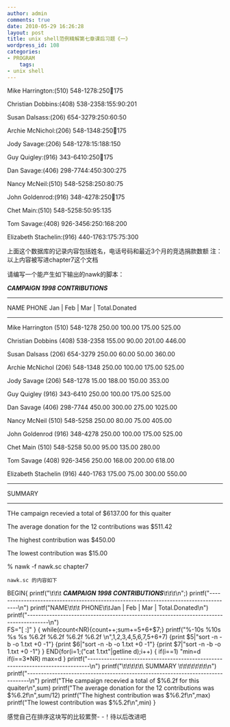 ```yaml
---
author: admin
comments: true
date: 2010-05-29 16:26:28
layout: post
title: unix shell范例精解第七章课后习题《一》
wordpress_id: 108
categories:
- PROGRAM
    tags:
- unix shell
---
```


Mike Harrington:(510) 548-1278:250:100:175

Christian Dobbins:(408) 538-2358:155:90:201

Susan Dalsass:(206) 654-3279:250:60:50

Archie McNichol:(206) 548-1348:250:100:175

Jody Savage:(206) 548-1278:15:188:150

Guy Quigley:(916) 343-6410:250:100:175

Dan Savage:(406) 298-7744:450:300:275

Nancy McNeil:(510) 548-5258:250:80:75

John Goldenrod:(916) 348-4278:250:100:175

Chet Main:(510) 548-5258:50:95:135

Tom Savage:(408) 926-3456:250:168:200

Elizabeth Stachelin:(916) 440-1763:175:75:300

上面这个数据库的记录内容包括姓名，电话号码和最近3个月的竞选捐款数额 注：以上内容被写进chapter7这个文档

请编写一个能产生如下输出的nawk的脚本：

***CAMPAIGN  1998  CONTRIBUTIONS*** 

--------------------------------------------------------------------------------------

NAME PHONE Jan  |  Feb  |  Mar  |  Total.Donated

--------------------------------------------------------------------------------------

Mike  Harrington  (510) 548-1278  250.00  100.00  175.00  525.00

Christian  Dobbins  (408) 538-2358  155.00  90.00  201.00  446.00

Susan  Dalsass  (206) 654-3279  250.00  60.00  50.00  360.00

Archie  McNichol  (206) 548-1348  250.00  100.00  175.00  525.00

Jody  Savage  (206) 548-1278  15.00  188.00  150.00  353.00

Guy  Quigley  (916) 343-6410  250.00  100.00  175.00  525.00

Dan  Savage  (406) 298-7744  450.00  300.00  275.00  1025.00

Nancy  McNeil  (510) 548-5258  250.00  80.00  75.00  405.00

John  Goldenrod  (916) 348-4278  250.00  100.00  175.00  525.00

Chet  Main  (510) 548-5258  50.00  95.00  135.00  280.00

Tom  Savage  (408) 926-3456  250.00  168.00  200.00  618.00

Elizabeth  Stachelin  (916) 440-1763  175.00  75.00  300.00  550.00

-------------------------------------------------------------------------------

SUMMARY  

-------------------------------------------------------------------------------

THe campaign recevied a total of $6137.00 for this quaiter

The average donation for the 12 contributions was $511.42

The highest contribution was $450.00

The lowest contribution was $15.00

% nawk -f nawk.sc chapter7

    nawk.sc 的内容如下 

BEGIN{  printf("\t\t\t  ***CAMPAIGN 1998 CONTRIBUTIONS***\t\t\t\n";) 
    printf("--------------------------------------------------------------------------------------\n") 
    printf("NAME\t\t\t PHONE\t\tJan  |   Feb   |  Mar   | Total.Donated\n") 
    printf("--------------------------------------------------------------------------------------\n")      
FS="[ :]" }
{ 
    while(count<NR){count++;sum+=$5+$6+$7;}
    printf("%-10s %10s   %s %s   %6.2f    %6.2f     %6.2f    %6.2f \n",$1,$2,$3,$4,$5,$6,$7,$5+$6+$7) 
{print $5|"sort -n -b -o 1.txt +0 -1"} 
{print $6|"sort -n -b -o 1.txt +0 -1"}
{print $7|"sort -n -b -o 1.txt +0 -1"} }
END{for(i=1;("cat 1.txt"|getline d);i++) 
{ if(i==1) "min=d if(i==3*NR) max=d }
    printf("-------------------------------------------------------------------------------\n") 
    printf("\t\t\t\t\t\ SUMMARY \t\t\t\t\t\t\t\n") 
    printf("-------------------------------------------------------------------------------\n") 
    printf("THe campaign recevied a total of $%6.2f for this quaiter\n",sum) 
    printf("The average donation for the 12 contributions was $%6.2f\n",sum/12)
    printf("The highest contribution was $%6.2f\n",max) 
    printf("The lowest contribution was $%5.2f\n",min) }

感觉自己在排序这块写的比较累赘- -！待以后改进吧


